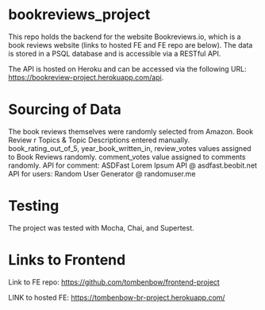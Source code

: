 # bookreviews_project
This repo holds the backend for the website Bookreviews.io, which is a book reviews website (links to hosted FE and FE repo are below). The data is stored in a PSQL database and is accessible via a RESTful API. 

The API is hosted on Heroku and can be accessed via the following URL: https://bookreview-project.herokuapp.com/api.

# Sourcing of Data
The book reviews themselves were randomly selected from Amazon.
Book Review r
Topics & Topic Descriptions entered manually.
book_rating_out_of_5, year_book_written_in, review_votes values assigned to Book Reviews randomly.
comment_votes value assigned to comments randomly.
API for comment: ASDFast Lorem Ipsum API @ asdfast.beobit.net
API for users: Random User Generator @ randomuser.me

# Testing
The project was tested with Mocha, Chai, and Supertest.

# Links to Frontend
Link to FE repo: https://github.com/tombenbow/frontend-project

LINK to hosted FE: https://tombenbow-br-project.herokuapp.com/ 

